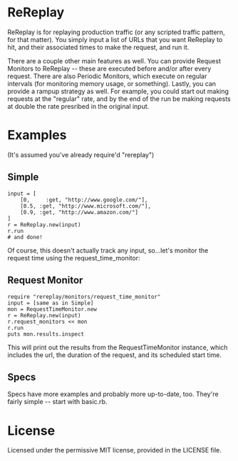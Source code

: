# ReReplay

ReReplay is for replaying production traffic (or any scripted traffic pattern, for that matter).  You simply input a list of URLs that you want ReReplay to hit, and their associated times to make the request, and run it.

There are a couple other main features as well.  You can provide Request Monitors to ReReplay -- these are executed before and/or after every request.  There are also Periodic Monitors, which execute on regular intervals (for monitoring memory usage, or something).  Lastly, you can provide a rampup strategy as well.  For example, you could start out making requests at the "regular" rate, and by the end of the run be making requests at double the rate presribed in the original input.

# Examples

(It's assumed you've already require'd "rereplay")

## Simple
    input = [
    	[0, 	:get, "http://www.google.com/"],
    	[0.5, :get, "http://www.microsoft.com/"],
    	[0.9, :get, "http://www.amazon.com/"]
    ]
    r = ReReplay.new(input)
    r.run
    # and done!    

Of course, this doesn't actually track any input, so...let's monitor the request time using the request_time_monitor:

## Request Monitor
    require "rereplay/monitors/request_time_monitor"
    input = [same as in Simple]
    mon = RequestTimeMonitor.new
    r = ReReplay.new(input)
    r.request_monitors << mon
    r.run
    puts mon.results.inspect

This will print out the results from the RequestTimeMonitor instance, which includes the url, the duration of the request, and its scheduled start time.

## Specs

Specs have more examples and probably more up-to-date, too.  They're fairly simple -- start with basic.rb.

# License

Licensed under the permissive MIT license, provided in the LICENSE file.
